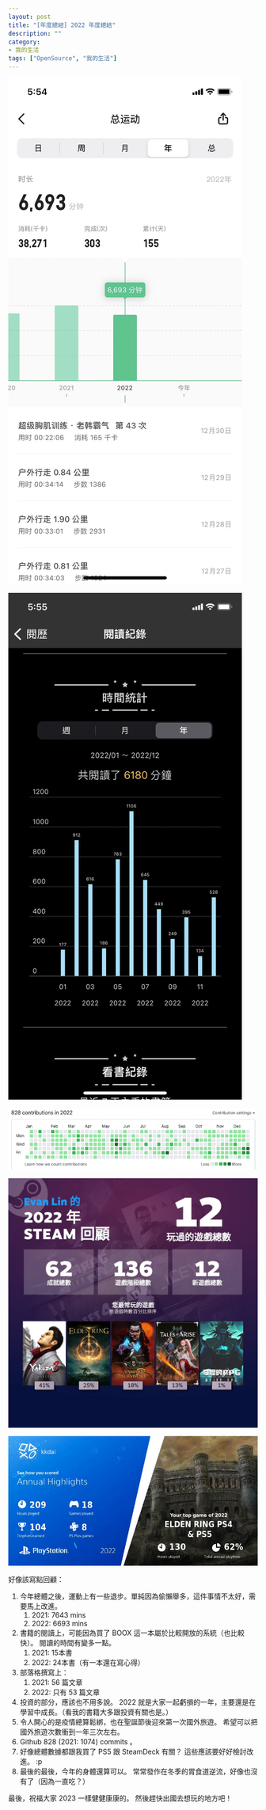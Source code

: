 ```yaml
---
layout: post
title: "[年度總結] 2022 年度總結"
description: ""
category: 
- 我的生活
tags: ["OpenSource", "我的生活"]
---
```




![image-20230101175749656](../images/2022/image-20230101175749656.png)

![image-20230101175808353](../images/2022/image-20230101175808353.png)

![image-20230101180645474](../images/2022/image-20230101180645474.png)

![Image](../images/2022/FlTbUKGaUAABrHa.jpeg)

![Image](../images/2022/Fj8oaN_UoAAqztJ.png)



好像該寫點回顧：
1. 今年總體之後，運動上有一些退步。單純因為偷懶舉多，這件事情不太好，需要馬上改進。
   1. 2021: 7643 mins
   2. 2022: 6693 mins
2. 書籍的閱讀上，可能因為買了 BOOX 這一本屬於比較開放的系統（也比較快）。 閱讀的時間有變多一點。
   1. 2021: 15本書
   2. 2022: 24本書（有一本還在寫心得）
3. 部落格撰寫上：
   1. 2021: 56 篇文章
   2. 2022: 只有 53 篇文章
4. 投資的部分，應該也不用多說。 2022 就是大家一起虧損的一年，主要還是在學習中成長。（看我的書籍大多跟投資有關也是。）
5. 令人開心的是疫情總算鬆綁，也在聖誕節後迎來第一次國外旅遊。 希望可以把國外旅遊次數衝到一年三次左右。
6. Github 828 (2021: 1074) commits 。
7. 好像總體數據都跟我買了 PS5 跟 SteamDeck 有關？ 這些應該要好好檢討改進。 :p 
8. 最後的最後，今年的身體還算可以。 常常發作在冬季的胃食道逆流，好像也沒有了（因為一直吃？）

最後，祝福大家 2023 一樣健健康康的。 然後趕快出國去想玩的地方吧！







